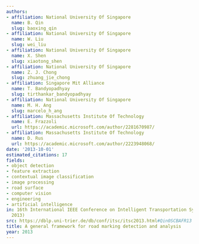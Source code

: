 ```yaml
---
authors:
- affiliation: National University Of Singapore
  name: B. Qin
  slug: baoxing_qin
- affiliation: National University Of Singapore
  name: W. Liu
  slug: wei_liu
- affiliation: National University Of Singapore
  name: X. Shen
  slug: xiaotong_shen
- affiliation: National University Of Singapore
  name: Z. J. Chong
  slug: zhuang_jie_chong
- affiliation: Singapore Mit Alliance
  name: T. Bandyopadhyay
  slug: tirthankar_bandyopadhyay
- affiliation: National University Of Singapore
  name: M. H. Ang
  slug: marcelo_h_ang
- affiliation: Massachusetts Institute Of Technology
  name: E. Frazzoli
  url: https://academic.microsoft.com/author/2281670987/
- affiliation: Massachusetts Institute Of Technology
  name: D. Rus
  url: https://academic.microsoft.com/author/2223948068/
date: '2013-10-01'
estimated_citations: 17
fields:
- object detection
- feature extraction
- contextual image classification
- image processing
- road surface
- computer vision
- engineering
- artificial intelligence
in: 16th International IEEE Conference on Intelligent Transportation Systems (ITSC
  2013)
src: https://dblp.uni-trier.de/db/conf/itsc/itsc2013.html#Qin0SCBAFR13
title: A general framework for road marking detection and analysis
year: 2013
---
```

